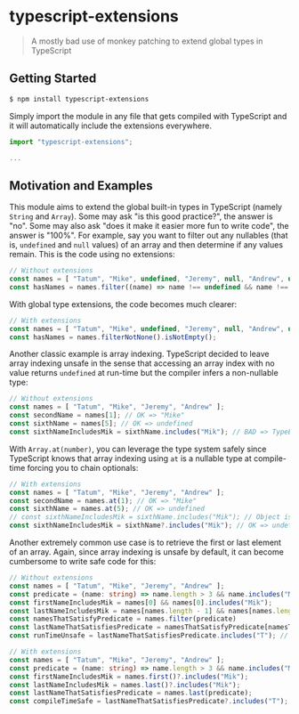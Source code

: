 # typescript-extensions
> A mostly bad use of monkey patching to extend global types in TypeScript

## Getting Started
```bash
$ npm install typescript-extensions
```

Simply import the module in any file that gets compiled with TypeScript and it will automatically include the extensions everywhere.
```typescript
import "typescript-extensions";

...
```

## Motivation and Examples
This module aims to extend the global built-in types in TypeScript (namely `String` and `Array`). Some may ask "is this good practice?", the answer is "no". Some may also ask "does it make it easier more fun to write code", the answer is "100%". For example, say you want to filter out any nullables (that is, `undefined` and `null` values) of an array and then determine if any values remain. This is the code using no extensions:
```typescript
// Without extensions
const names = [ "Tatum", "Mike", undefined, "Jeremy", null, "Andrew", undefined ];
const hasNames = names.filter((name) => name !== undefined && name !== null).length !== 0
```

With global type extensions, the code becomes much clearer:
```typescript
// With extensions
const names = [ "Tatum", "Mike", undefined, "Jeremy", null, "Andrew", undefined ];
const hasNames = names.filterNotNone().isNotEmpty();
```

Another classic example is array indexing. TypeScript decided to leave array indexing unsafe in the sense that accessing an array index with no value returns `undefined` at run-time but the compiler infers a non-nullable type:
```typescript
// Without extensions
const names = [ "Tatum", "Mike", "Jeremy", "Andrew" ];
const secondName = names[1]; // OK => "Mike"
const sixthName = names[5]; // OK => undefined
const sixthNameIncludesMik = sixthName.includes("Mik"); // BAD => TypeError: Cannot read property 'includes' of undefined
```

With `Array.at(number)`, you can leverage the type system safely since TypeScript knows that array indexing using `at` is a nullable type at compile-time forcing you to chain optionals:
```typescript
// With extensions
const names = [ "Tatum", "Mike", "Jeremy", "Andrew" ];
const secondName = names.at(1); // OK => "Mike"
const sixthName = names.at(5); // OK => undefined
// const sixthNameIncludesMik = sixthName.includes("Mik"); // Object is possibly 'undefined'.ts(2532)
const sixthNameIncludesMik = sixthName?.includes("Mik"); // OK => undefined
```

Another extremely common use case is to retrieve the first or last element of an array. Again, since array indexing is unsafe by default, it can become cumbersome to write safe code for this:
```typescript
// Without extensions
const names = [ "Tatum", "Mike", "Jeremy", "Andrew" ];
const predicate = (name: string) => name.length > 3 && name.includes("Mik")
const firstNameIncludesMik = names[0] && names[0].includes("Mik");
const lastNameIncludesMik = names[names.length - 1] && names[names.length - 1].includes("Mik");
const namesThatSatisfyPredicate = names.filter(predicate)
const lastNameThatSatisfiesPredicate = namesThatSatisfyPredicate[namesThatSatisfyPredicate.length - 1];
const runTimeUnsafe = lastNameThatSatisfiesPredicate.includes("T"); // BAD => Oops, forgot to check for undefined here, crashes at run-time
```

```typescript
// With extensions
const names = [ "Tatum", "Mike", "Jeremy", "Andrew" ];
const predicate = (name: string) => name.length > 3 && name.includes("Mik")
const firstNameIncludesMik = names.first()?.includes("Mik");
const lastNameIncludesMik = names.last()?.includes("Mik");
const lastNameThatSatisfiesPredicate = names.last(predicate);
const compileTimeSafe = lastNameThatSatisfiesPredicate?.includes("T"); // OK => undefined
```
